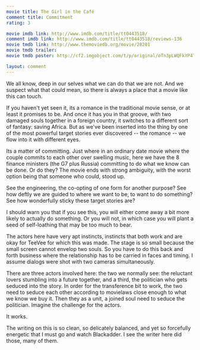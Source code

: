 ```yaml
---
movie title: The Girl in the Café
comment title: Commitment
rating: 3

movie imdb link: http://www.imdb.com/title/tt0443518/
comment imdb link: http://www.imdb.com/title/tt0443518/reviews-136
movie tmdb link: http://www.themoviedb.org/movie/28201
movie tmdb trailer: 
movie tmdb poster: http://cf2.imgobject.com/t/p/original/oTn3pLWQFkYP4TMdHF5VJygftgZ.jpg

layout: comment
---
```


We all know, deep in our selves what we can do that we are not. And we suspect what that could mean, so there is always a place that a movie like this can touch. 

If you haven't yet seen it, its a romance in the traditional movie sense, or at least it promises to be. And once it has you in that groove, with two damaged souls together in a foreign country, it switches to a different sort of fantasy: saving Africa. But as we've been inserted into the thing by one of the most powerful target stories ever discovered -- the romance -- we flow into it with different eyes. 

Its a matter of committing. Just where in an ordinary date movie where the couple commits to each other over swelling music, here we have the 8 finance ministers (the G7 plus Russia) committing to do what we know can be done. Or do they? The movie ends with strong ambiguity, with the worst option being that someone who could, stood up. 

See the engineering, the co-opting of one form for another purpose? See how deftly we are guided to where we want to be, to want to do something? See how wonderfully sticky these target stories are?

I should warn you that if you see this, you will either come away a bit more likely to actually do something. Or you will not, in which case you will plant a seed of self-loathing that may be too much to bear.

The actors here have very apt instincts, instincts that both work and are okay for TeeVee for which this was made. The stage is so small because the small screen cannot envelop two souls. So you have to do this back and forth business where the relationship has to be carried in faces and timing. I assume dialogs were shot with two cameras simultaneously.

There are three actors involved here: the two we normally see: the reluctant lovers stumbling into a future together, and a third, the politician who gets seduced into the story. In order for the transference bit to work, the two need to seduce each other according to movielaws close enough to what we know we buy it. Then they as a unit, a joined soul need to seduce the politician. Imagine the challenge for the actors.

It works. 

The writing on this is so clean, so delicately balanced, and yet so forcefully energetic that I must go and watch Blackadder. I see the writer here did those, many of them.